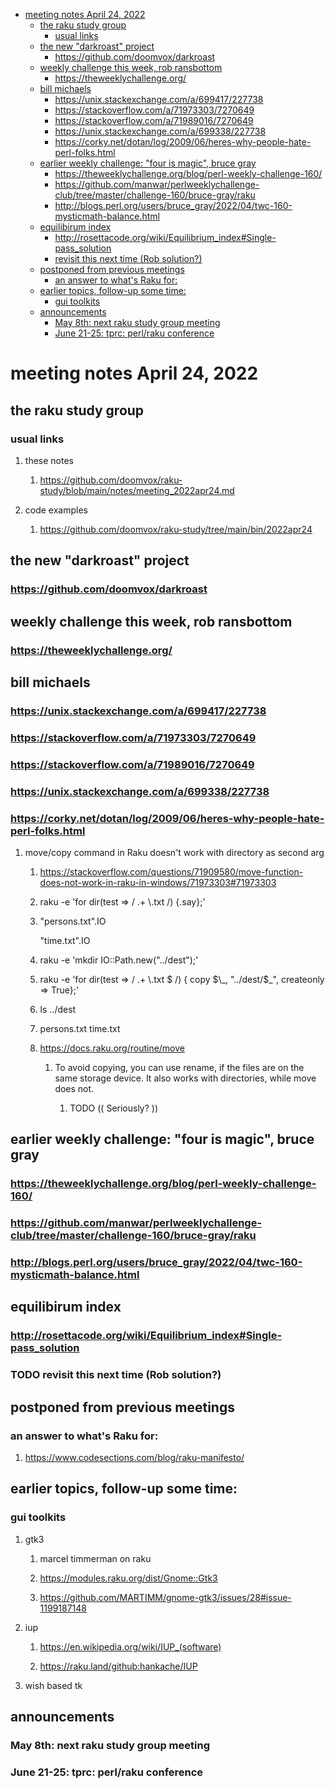 - [meeting notes April 24, 2022](#org486e816)
  - [the raku study group](#org6294386)
    - [usual links](#org85a737b)
  - [the new "darkroast" project](#org645a1ca)
    - [<https://github.com/doomvox/darkroast>](#org11c672a)
  - [weekly challenge this week, rob ransbottom](#org579e8af)
    - [<https://theweeklychallenge.org/>](#org594467e)
  - [bill michaels](#orgb988732)
    - [<https://unix.stackexchange.com/a/699417/227738>](#orgda1bc44)
    - [<https://stackoverflow.com/a/71973303/7270649>](#org00e4189)
    - [<https://stackoverflow.com/a/71989016/7270649>](#orgfb8a4e4)
    - [<https://unix.stackexchange.com/a/699338/227738>](#orgad8b7c7)
    - [<https://corky.net/dotan/log/2009/06/heres-why-people-hate-perl-folks.html>](#org9f1bf65)
  - [earlier weekly challenge: "four is magic", bruce gray](#orga4372b3)
    - [<https://theweeklychallenge.org/blog/perl-weekly-challenge-160/>](#orgc49bad9)
    - [<https://github.com/manwar/perlweeklychallenge-club/tree/master/challenge-160/bruce-gray/raku>](#orgfa70a40)
    - [<http://blogs.perl.org/users/bruce_gray/2022/04/twc-160-mysticmath-balance.html>](#orge0dc675)
  - [equilibirum index](#orgfdb6887)
    - [<http://rosettacode.org/wiki/Equilibrium_index#Single-pass_solution>](#org05d6882)
    - [revisit this next time (Rob solution?)](#org0f88b41)
  - [postponed from previous meetings](#org2282003)
    - [an answer to what's Raku for:](#org9a83209)
  - [earlier topics, follow-up some time:](#org25c4820)
    - [gui toolkits](#org01b2121)
  - [announcements](#orge8c6a85)
    - [May 8th: next raku study group meeting](#org46df54b)
    - [June 21-25: tprc: perl/raku conference](#org5bfed45)


<a id="org486e816"></a>

# meeting notes April 24, 2022


<a id="org6294386"></a>

## the raku study group


<a id="org85a737b"></a>

### usual links

1.  these notes

    1.  <https://github.com/doomvox/raku-study/blob/main/notes/meeting_2022apr24.md>

2.  code examples

    1.  <https://github.com/doomvox/raku-study/tree/main/bin/2022apr24>


<a id="org645a1ca"></a>

## the new "darkroast" project


<a id="org11c672a"></a>

### <https://github.com/doomvox/darkroast>


<a id="org579e8af"></a>

## weekly challenge this week, rob ransbottom


<a id="org594467e"></a>

### <https://theweeklychallenge.org/>


<a id="orgb988732"></a>

## bill michaels


<a id="orgda1bc44"></a>

### <https://unix.stackexchange.com/a/699417/227738>


<a id="org00e4189"></a>

### <https://stackoverflow.com/a/71973303/7270649>


<a id="orgfb8a4e4"></a>

### <https://stackoverflow.com/a/71989016/7270649>


<a id="orgad8b7c7"></a>

### <https://unix.stackexchange.com/a/699338/227738>


<a id="org9f1bf65"></a>

### <https://corky.net/dotan/log/2009/06/heres-why-people-hate-perl-folks.html>

1.  move/copy command in Raku doesn't work with directory as second arg

    1.  <https://stackoverflow.com/questions/71909580/move-function-does-not-work-in-raku-in-windows/71973303#71973303>
    
    2.  raku -e 'for dir(test => / .+ \\.txt /) {.say};'
    
    3.  "persons.txt".IO
    
        "time.txt".IO
    
    4.  raku -e 'mkdir IO::Path.new("../dest");'
    
    5.  raku -e 'for dir(test => / .+ \\.txt $ /) { copy $\_, "../dest/$\_", createonly => True};'
    
    6.  ls ../dest
    
    7.  persons.txt time.txt
    
    8.  <https://docs.raku.org/routine/move>
    
        1.  To avoid copying, you can use rename, if the files are on the same storage device. It also works with directories, while move does not.
        
            1.  TODO (( Seriously? ))


<a id="orga4372b3"></a>

## earlier weekly challenge: "four is magic", bruce gray


<a id="orgc49bad9"></a>

### <https://theweeklychallenge.org/blog/perl-weekly-challenge-160/>


<a id="orgfa70a40"></a>

### <https://github.com/manwar/perlweeklychallenge-club/tree/master/challenge-160/bruce-gray/raku>


<a id="orge0dc675"></a>

### <http://blogs.perl.org/users/bruce_gray/2022/04/twc-160-mysticmath-balance.html>


<a id="orgfdb6887"></a>

## equilibirum index


<a id="org05d6882"></a>

### <http://rosettacode.org/wiki/Equilibrium_index#Single-pass_solution>


<a id="org0f88b41"></a>

### TODO revisit this next time (Rob solution?)


<a id="org2282003"></a>

## postponed from previous meetings


<a id="org9a83209"></a>

### an answer to what's Raku for:

1.  <https://www.codesections.com/blog/raku-manifesto/>


<a id="org25c4820"></a>

## earlier topics, follow-up some time:


<a id="org01b2121"></a>

### gui toolkits

1.  gtk3

    1.  marcel timmerman on raku
    
    2.  <https://modules.raku.org/dist/Gnome::Gtk3>
    
    3.  <https://github.com/MARTIMM/gnome-gtk3/issues/28#issue-1199187148>

2.  iup

    1.  <https://en.wikipedia.org/wiki/IUP_(software)>
    
    2.  <https://raku.land/github:hankache/IUP>

3.  wish based tk


<a id="orge8c6a85"></a>

## announcements


<a id="org46df54b"></a>

### May 8th: next raku study group meeting


<a id="org5bfed45"></a>

### June 21-25: tprc: perl/raku conference
